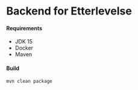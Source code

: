 # Backend for Etterlevelse

#### Requirements

 * JDK 15
 * Docker
 * Maven
 
 
#### Build 
`mvn clean package`
